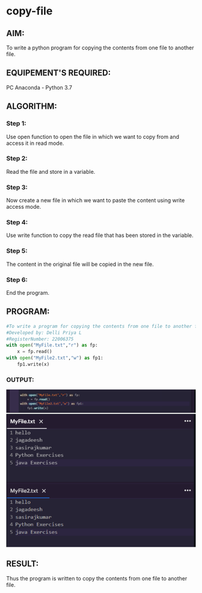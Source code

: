 # copy-file
## AIM:
To write a python program for copying the contents from one file to another file.
## EQUIPEMENT'S REQUIRED: 
PC
Anaconda - Python 3.7
## ALGORITHM: 
### Step 1:
Use open function to open the file in which we want to copy from and access it in read mode. 
### Step 2: 
Read the file and store in a variable. 
### Step 3: 
Now create a new file in which we want to paste the content using write access mode.
### Step 4:  
Use write function to copy the read file that has been stored in the variable.
### Step 5: 
The content in the original file will be copied in the new file.
### Step 6: 
End the program.

## PROGRAM:
```python
#To write a program for copying the contents from one file to another file.
#Developed by: Delli Priya L
#RegisterNumber: 22006375
with open("MyFile.txt","r") as fp:
    x = fp.read()
with open("MyFile2.txt","w") as fp1:
    fp1.write(x)
```
### OUTPUT:
![output](c.png)
![output](m.png)

## RESULT:
Thus the program is written to copy the contents from one file to another file.